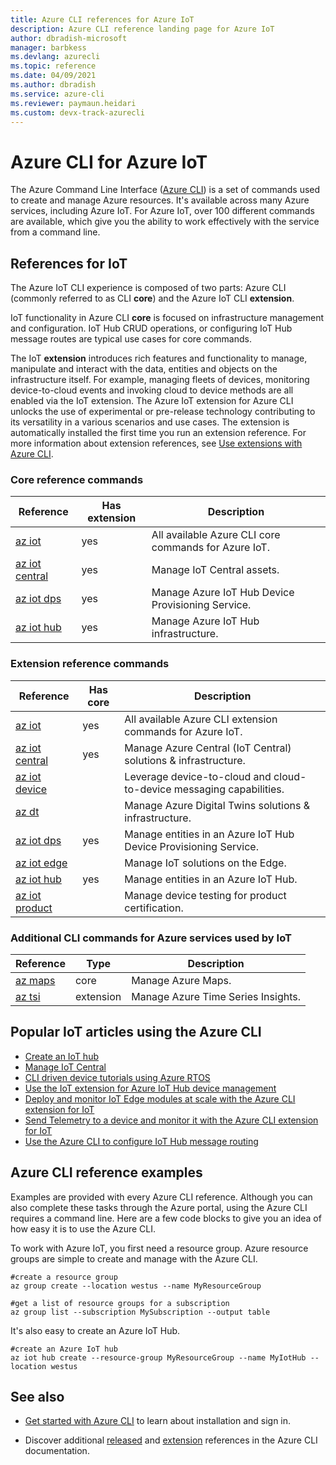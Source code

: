 ```yaml
---
title: Azure CLI references for Azure IoT
description: Azure CLI reference landing page for Azure IoT
author: dbradish-microsoft
manager: barbkess
ms.devlang: azurecli
ms.topic: reference
ms.date: 04/09/2021
ms.author: dbradish
ms.service: azure-cli
ms.reviewer: paymaun.heidari
ms.custom: devx-track-azurecli
---
```


# Azure CLI for Azure IoT

The Azure Command Line Interface ([Azure CLI](./what-is-azure-cli.md)) is a set of commands used to create and manage Azure resources. It's available across many Azure services, including Azure IoT. For Azure IoT, over 100 different commands are available, which give you the ability to work effectively with the service from a command line.

## References for IoT

The Azure IoT CLI experience is composed of two parts: Azure CLI (commonly referred to as CLI **core**) and the Azure IoT CLI **extension**.

IoT functionality in Azure CLI **core** is focused on infrastructure management and configuration. IoT Hub CRUD operations, or configuring IoT Hub message routes are typical use cases for core commands.

The IoT **extension** introduces rich features and functionality to manage, manipulate and interact with the data, entities and objects on the infrastructure itself. For example, managing fleets of devices, monitoring device-to-cloud events and invoking cloud to device methods are all enabled via the IoT extension. The Azure IoT extension for Azure CLI unlocks the use of experimental or pre-release technology contributing to its versatility in a various scenarios and use cases. The extension is automatically installed the first time you run an extension reference. For more information about extension references, see [Use extensions with Azure CLI](./azure-cli-extensions-overview.md).

### Core reference commands

| Reference | Has extension | Description
|-|-|-|
| [az iot](/cli/azure/iot) | yes  | All available Azure CLI core commands for Azure IoT.
| [az iot central](/cli/azure/iot/central) | yes | Manage IoT Central assets.
| [az iot dps](/cli/azure/iot/dps) | yes | Manage Azure IoT Hub Device Provisioning Service.
| [az iot hub](/cli/azure/iot/hub) | yes | Manage Azure IoT Hub infrastructure.

### Extension reference commands

| Reference | Has core | Description
|-|-|-|
| [az iot](/cli/azure/iot) | yes | All available Azure CLI extension commands for Azure IoT.
| [az iot central](/cli/azure/iot/central) | yes | Manage Azure Central (IoT Central) solutions & infrastructure.
| [az iot device](/cli/azure/iot/device) | | Leverage device-to-cloud and cloud-to-device messaging capabilities.
| [az dt](/cli/azure/dt) | | Manage Azure Digital Twins solutions & infrastructure.
| [az iot dps](/cli/azure/iot/dps) | yes | Manage entities in an Azure IoT Hub Device Provisioning Service.
| [az iot edge](/cli/azure/iot/edge) | | Manage IoT solutions on the Edge.
| [az iot hub](/cli/azure/iot/hub) | yes | Manage entities in an Azure IoT Hub.
| [az iot product](/cli/azure/iot/product) |  | Manage device testing for product certification.

### Additional CLI commands for Azure services used by IoT

| Reference | Type | Description
|-|-|-|
| [az maps](/cli/azure/maps) | core | Manage Azure Maps.
| [az tsi](/cli/azure/ext/timeseriesinsights) | extension | Manage Azure Time Series Insights.

## Popular IoT articles using the Azure CLI

- [Create an IoT hub](/azure/iot-hub/iot-hub-create-using-cli)
- [Manage IoT Central](/azure/iot-central/core/howto-manage-iot-central-from-cli)
- [CLI driven device tutorials using Azure RTOS](/azure/rtos/getting-started?branch=master)
- [Use the IoT extension for Azure IoT Hub device management](/azure/iot-hub/iot-hub-device-management-iot-extension-azure-cli-2-0)
- [Deploy and monitor IoT Edge modules at scale with the Azure CLI extension for IoT](/azure/iot-edge/how-to-deploy-cli-at-scale)
- [Send Telemetry to a device and monitor it with the Azure CLI extension for IoT](/azure/iot-hub/quickstart-send-telemetry-cli)
- [Use the Azure CLI to configure IoT Hub message routing](/azure/iot-hub/tutorial-routing-config-message-routing-cli)

## Azure CLI reference examples

Examples are provided with every Azure CLI reference. Although you can also complete these tasks through the Azure portal, using the Azure CLI requires a command line. Here are a few code blocks to give you an idea of how easy it is to use the Azure CLI.

To work with Azure IoT, you first need a resource group. Azure resource groups are simple to create and manage with the Azure CLI.  

```azurecli
#create a resource group
az group create --location westus --name MyResourceGroup
```

```azurecli
#get a list of resource groups for a subscription
az group list --subscription MySubscription --output table
```

It's also easy to create an Azure IoT Hub.

```azurecli
#create an Azure IoT hub
az iot hub create --resource-group MyResourceGroup --name MyIotHub --location westus
```

## See also

- [Get started with Azure CLI](./get-started-with-azure-cli.md) to learn about installation and sign in.

- Discover additional [released](/cli/azure/reference-index) and [extension](./azure-cli-extensions-list.md) references in the Azure CLI documentation.
